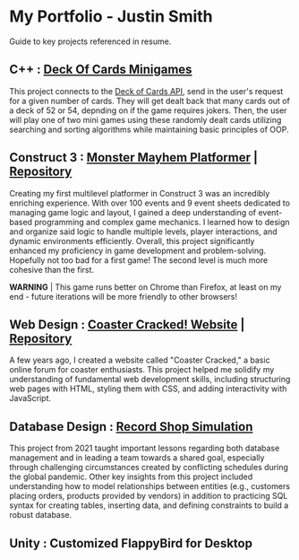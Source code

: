 # My Portfolio - Justin Smith
Guide to key projects referenced in resume.

## C++ : [Deck Of Cards Minigames](https://github.com/jtsmith7248/Deck-Of-Cards-Game_ITCS-2550-Final)
  This project connects to the [Deck of Cards API](https://www.deckofcardsapi.com/), send in the user's request for a given number of cards. They will get dealt back that many cards out of a deck of 52 or 54, depnding on if the game requires jokers. Then, the user will play one of two mini games using these randomly dealt cards utilizing searching and sorting algorithms while maintaining basic principles of OOP. 


## Construct 3 : [Monster Mayhem Platformer](https://jtsmith7248.github.io/MonsterMayhem_Construct3/) | [Repository](https://github.com/jtsmith7248/MonsterMayhem_Construct3)
  Creating my first multilevel platformer in Construct 3 was an incredibly enriching experience. With over 100 events and 9 event sheets dedicated to managing game logic and layout, I gained a deep understanding of event-based programming and complex game mechanics. I learned how to design and organize said logic to handle multiple levels, player interactions, and dynamic environments efficiently. Overall, this project significantly enhanced my proficiency in game development and problem-solving. Hopefully not too bad for a first game! The second level is much more cohesive than the first. 
  
  **WARNING** | This game runs better on Chrome than Firefox, at least on my end - future iterations will be more friendly to other browsers!
  

## Web Design : [Coaster Cracked! Website](https://jtsmith7248.github.io/CoasterCrackedWebsite/) | [Repository](https://github.com/jtsmith7248/CoasterCrackedWebsite/)
  A few years ago, I created a website called "Coaster Cracked," a basic online forum for coaster enthusiasts. This project helped me solidify my understanding of fundamental web development skills, including structuring web pages with HTML, styling them with CSS, and adding interactivity with JavaScript.


## Database Design : [Record Shop Simulation](https://github.com/jtsmith7248/RecordShop)
  This project from 2021 taught important lessons regarding both database management and in leading a team towards a shared goal, especially through challenging circumstances created by conflicting schedules during the global pandemic. Other key insights from this project included understanding how to model relationships between entities (e.g., customers placing orders, products provided by vendors) in addition to practicing SQL syntax for creating tables, inserting data, and defining constraints to build a robust database.


## Unity : Customized FlappyBird for Desktop

